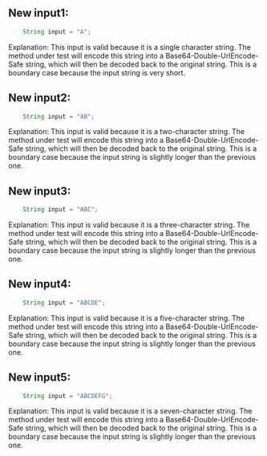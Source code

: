 ## New input1:
```java
    String input = "A";
```
Explanation: This input is valid because it is a single character string. The method under test will encode this string into a Base64-Double-UrlEncode-Safe string, which will then be decoded back to the original string. This is a boundary case because the input string is very short.

## New input2:
```java
    String input = "AB";
```
Explanation: This input is valid because it is a two-character string. The method under test will encode this string into a Base64-Double-UrlEncode-Safe string, which will then be decoded back to the original string. This is a boundary case because the input string is slightly longer than the previous one.

## New input3:
```java
    String input = "ABC";
```
Explanation: This input is valid because it is a three-character string. The method under test will encode this string into a Base64-Double-UrlEncode-Safe string, which will then be decoded back to the original string. This is a boundary case because the input string is slightly longer than the previous one.

## New input4:
```java
    String input = "ABCDE";
```
Explanation: This input is valid because it is a five-character string. The method under test will encode this string into a Base64-Double-UrlEncode-Safe string, which will then be decoded back to the original string. This is a boundary case because the input string is slightly longer than the previous one.

## New input5:
```java
    String input = "ABCDEFG";
```
Explanation: This input is valid because it is a seven-character string. The method under test will encode this string into a Base64-Double-UrlEncode-Safe string, which will then be decoded back to the original string. This is a boundary case because the input string is slightly longer than the previous one.

